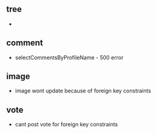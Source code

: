 ## tree
- 


## comment
- selectCommentsByProfileName - 500 error

## image
- image wont update because of foreign key constraints

## vote
- cant post vote for foreign key constraints 